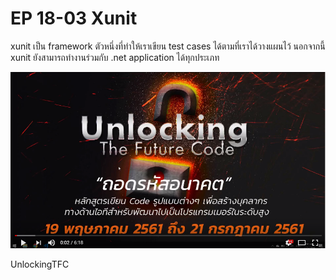 # EP 18-03 Xunit

xunit เป็น framework ตัวหนึ่งที่ทำให้เราเขียน test cases ได้ตามที่เราได้วางแผนไว้ นอกจากนี้ xunit ยังสามารถทำงานร่วมกับ .net application ได้ทุกประเภท


[![IMAGE ALT TEXT HERE](images/EP18/00.PNG)](https://youtu.be/untmFzG84Bo)

UnlockingTFC